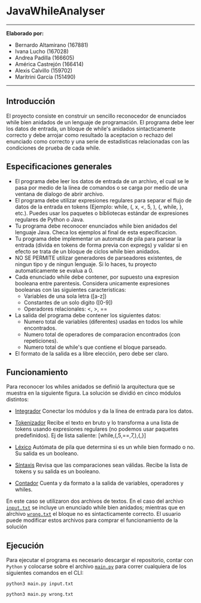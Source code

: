 # JavaWhileAnalyser

---
**Elaborado por:**
+ Bernardo Altamirano (167881)
+ Ivana Lucho (167028)
+ Andrea Padilla (166605)
+ América Castrejón (166414)
+ Alexis Calvillo (159702)
+ Maritrini García (151490)
---

## Introducción
El proyecto consiste en construir un sencillo reconocedor de enunciados while bien anidados de un lenguaje de programación. El programa debe leer los datos de entrada, un bloque de while's anidados sintacticamente correcto y debe arrojar como resultado la aceptacion o rechazo del enunciado como correcto y una serie de estadisticas relacionadas con las condiciones de prueba de cada while.

## Especificaciones generales

* El programa debe leer los datos de entrada de un archivo, el cual se le pasa por medio de la línea de comandos o se carga por medio de una ventana de dialogo de abrir archivo.
* El programa debe utilizar expresiones regulares para separar el flujo de datos de la entrada en tokens (Ejemplo: while, (, x, <, 5, ), {, while, }, etc.). Puedes usar los paquetes o bibliotecas estándar de expresiones regulares de Python o Java.
* Tu programa debe reconocer enunciados while bien anidados del lenguaje Java. Checa los ejemplos al final de esta especificacion.
* Tu programa debe implementar un automata de pila para parsear la entrada (divida en tokens de forma previa con expregs) y validar si en efecto se trata de un bloque de ciclos while bien anidados.
* NO SE PERMITE utilizar generadores de parseadores existentes, de ningun tipo y de ningun lenguaje. Si lo haces, tu proyecto automaticamente se evalua a 0.
* Cada enunciado while debe contener, por supuesto una expresion booleana entre parentesis. Considera unicamente expresiones booleanas con las siguientes caracteristicas:
	* Variables de una sola letra ([a-z])
	* Constantes de un solo digito ([0-9])
	* Operadores relacionales: <, >, ==
* La salida del programa debe contener los siguientes datos:
	* Numero total de variables (diferentes) usadas en todos los while encontrados.
	* Numero total de operadores de comparacion encontrados (con repeticiones).
	* Numero total de while's que contiene el bloque parseado.
* El formato de la salida es a libre elección, pero debe ser claro.

## Funcionamiento
Para reconocer los whiles anidados se definió la arquitectura que se muestra en la siguiente figura. La solución se dividió en cinco módulos distintos:
* [Integrador](https://github.com/bernyag/JavaWhileAnalyser/blob/main/main.py)
Conectar los módulos y da la línea de entrada para los datos.

* [Tokenizador](https://github.com/bernyag/JavaWhileAnalyser/blob/main/tokenizador.py)
Recibe el texto en bruto y lo transforma a una lista de tokens usando expresiones regulares (no podemos usar paquetes predefinidos). Ej de lista saliente: [while,(,5,==,7,),{,}]

* [Léxico](https://github.com/bernyag/JavaWhileAnalyser/blob/main/automataPila.py)
Autómata de pila que determina si es un while bien formado o no. Su salida es un booleano.

* [Síntaxis](https://github.com/bernyag/JavaWhileAnalyser/blob/main/Sintax.py)
Revisa que las comparaciones sean válidas. Recibe la lista de tokens y su salida es un booleano.

* [Contador](https://github.com/bernyag/JavaWhileAnalyser/blob/main/contador.py)
Cuenta y da formato a la salida de variables, operadores y whiles. 

En este caso se utilizaron dos archivos de textos. En el caso del archivo [`input.txt`](https://github.com/bernyag/JavaWhileAnalyser/blob/main/input.txt) se incluye un enunciado while bien anidados; mientras que en alrchivo [`wrong.txt`](https://github.com/bernyag/JavaWhileAnalyser/blob/main/wrong.txt) el bloque no es sintacticamente correcto. El usuario puede modificar estos archivos para comprar el funcionamiento de la solución


## Ejecución
Para ejecutar el programa es necesario descargar el repositorio, contar con `Python` y colocarse sobre el archivo [`main.py`]() para correr cualquiera de los siguientes comandos en el CLI:
   
   `python3 main.py input.txt`

   `python3 main.py wrong.txt`
